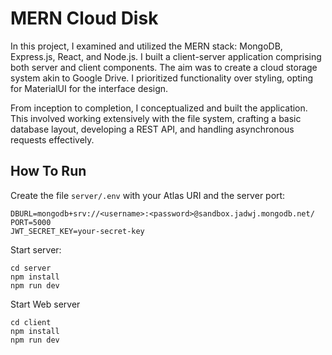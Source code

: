 # MERN Cloud Disk

In this project, I examined and utilized the MERN stack: MongoDB, Express.js, React, and Node.js. I built a client-server application comprising both server and client components. The aim was to create a cloud storage system akin to Google Drive. I prioritized functionality over styling, opting for MaterialUI for the interface design.

From inception to completion, I conceptualized and built the application. This involved working extensively with the file system, crafting a basic database layout, developing a REST API, and handling asynchronous requests effectively.

## How To Run

Create the file `server/.env` with your Atlas URI and the server port:

```
DBURL=mongodb+srv://<username>:<password>@sandbox.jadwj.mongodb.net/
PORT=5000
JWT_SECRET_KEY=your-secret-key
```

Start server:

```
cd server
npm install
npm run dev
```

Start Web server

```
cd client
npm install
npm run dev
```
